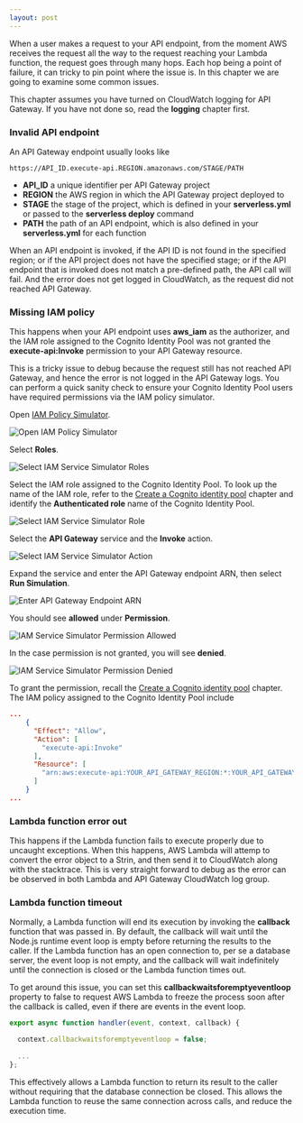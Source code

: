 ```yaml
---
layout: post
---
```


When a user makes a request to your API endpoint, from the moment AWS receives the request all the way to the request reaching your Lambda function, the request goes through many hops. Each hop being a point of failure, it can tricky to pin point where the issue is. In this chapter we are going to examine some common issues.

This chapter assumes you have turned on CloudWatch logging for API Gateway. If you have not done so, read the **logging** chapter first.


### Invalid API endpoint

An API Gateway endpoint usually looks like

```
https://API_ID.execute-api.REGION.amazonaws.com/STAGE/PATH
```

- **API_ID** a unique identifier per API Gateway project
- **REGION** the AWS region in which the API Gateway project deployed to
- **STAGE** the stage of the project, which is defined in your **serverless.yml** or passed to the **serverless deploy** command
- **PATH** the path of an API endpoint, which is also defined in your **serverless.yml** for each function

When an API endpoint is invoked, if the API ID is not found in the specified region; or if the API project does not have the specified stage; or if the API endpoint that is invoked does not match a pre-defined path, the API call will fail. And the error does not get logged in CloudWatch, as the request did not reached API Gateway.


### Missing IAM policy

This happens when your API endpoint uses **aws_iam** as the authorizer, and the IAM role 
assigned to the Cognito Identity Pool was not granted the **execute-api:Invoke** permission to your API Gateway resource.

This is a tricky issue to debug because the request still has not reached API Gateway, and hence the error is not logged in the API Gateway logs. You can perform a quick sanity check to ensure your Cognito Identity Pool users have required permissions via the IAM policy simulator.

Open [IAM Policy Simulator](https://policysim.aws.amazon.com).

![Open IAM Policy Simulator](/assets/debugging/open-iam-policy-simulator.png)

Select **Roles**.

![Select IAM Service Simulator Roles](/assets/debugging/select-iam-policy-simulator-roles.png)

Select the IAM role assigned to the Cognito Identity Pool. To look up the name of the IAM role, refer to the [Create a Cognito identity pool](/chapters/create-a-cognito-identity-pool.html) chapter and identify the **Authenticated role** name of the Cognito Identity Pool.

![Select IAM Service Simulator Role](/assets/debugging/select-iam-policy-simulator-role.png)

Select the **API Gateway** service and the **Invoke** action.

![Select IAM Service Simulator Action](/assets/debugging/select-iam-policy-simulator-action.png)

Expand the service and enter the API Gateway endpoint ARN, then select **Run Simulation**.

![Enter API Gateway Endpoint ARN](/assets/debugging/enter-api-gateway-endpoint-arn.png)

You should see **allowed** under **Permission**.

![IAM Service Simulator Permission Allowed](/assets/debugging/iam-policy-simulator-permission-allowed.png)

In the case permission is not granted, you will see **denied**.

![IAM Service Simulator Permission Denied](/assets/debugging/iam-policy-simulator-permission-denied.png)

To grant the permission, recall the [Create a Cognito identity pool](/chapters/create-a-cognito-identity-pool.html) chapter. The IAM policy assigned to the Cognito Identity Pool include

``` json
...
    {
      "Effect": "Allow",
      "Action": [
        "execute-api:Invoke"
      ],
      "Resource": [
        "arn:aws:execute-api:YOUR_API_GATEWAY_REGION:*:YOUR_API_GATEWAY_ID/*"
      ]
    }
...
```


### Lambda function error out

This happens if the Lambda function fails to execute properly due to uncaught exceptions. When this happens, AWS Lambda will attemp to convert the error object to a Strin, and then send it to CloudWatch along with the stacktrace. This is very straight forward to debug as the error can be observed in both Lambda and API Gateway CloudWatch log group.


### Lambda function timeout

Normally, a Lambda function will end its execution by invoking the **callback** function that was passed in. By default, the callback will wait until the Node.js runtime event loop is empty before returning the results to the caller. If the Lambda function has an open connection to, per se a database server, the event loop is not empty, and the callback will wait indefinitely until the connection is closed or the Lambda function times out.

To get around this issue, you can set this **callbackwaitsforemptyeventloop** property to false to request AWS Lambda to freeze the process soon after the callback is called, even if there are events in the event loop.

``` javascript
export async function handler(event, context, callback) {

  context.callbackwaitsforemptyeventloop = false;
  
  ...
};
```

This effectively allows a Lambda function to return its result to the caller without requiring that the database connection be closed. This allows the Lambda function to reuse the same connection across calls, and reduce the execution time.
